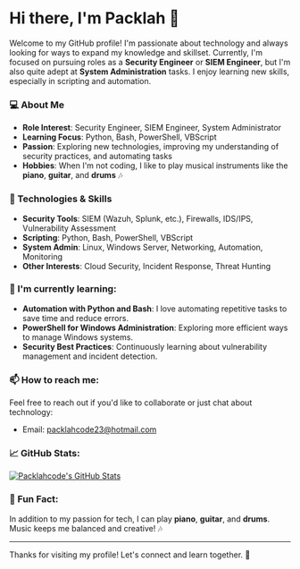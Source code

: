 # Hi there, I'm Packlah 👋

Welcome to my GitHub profile! I'm passionate about technology and always looking for ways to expand my knowledge and skillset. Currently, I'm focused on pursuing roles as a **Security Engineer** or **SIEM Engineer**, but I'm also quite adept at **System Administration** tasks. I enjoy learning new skills, especially in scripting and automation.

### 💻 About Me
- **Role Interest**: Security Engineer, SIEM Engineer, System Administrator
- **Learning Focus**: Python, Bash, PowerShell, VBScript
- **Passion**: Exploring new technologies, improving my understanding of security practices, and automating tasks
- **Hobbies**: When I'm not coding, I like to play musical instruments like the **piano**, **guitar**, and **drums** 🎶

### 🔧 Technologies & Skills
- **Security Tools**: SIEM (Wazuh, Splunk, etc.), Firewalls, IDS/IPS, Vulnerability Assessment
- **Scripting**: Python, Bash, PowerShell, VBScript
- **System Admin**: Linux, Windows Server, Networking, Automation, Monitoring
- **Other Interests**: Cloud Security, Incident Response, Threat Hunting

### 🌱 I'm currently learning:
- **Automation with Python and Bash**: I love automating repetitive tasks to save time and reduce errors.
- **PowerShell for Windows Administration**: Exploring more efficient ways to manage Windows systems.
- **Security Best Practices**: Continuously learning about vulnerability management and incident detection.

### 📫 How to reach me:
Feel free to reach out if you'd like to collaborate or just chat about technology:
- Email: [packlahcode23@hotmail.com](mailto:packlahcode23@hotmail.com)

### 📈 GitHub Stats:
[![Packlahcode's GitHub Stats](https://github-readme-stats.vercel.app/api?username=packlahcode&show_icons=true&count_private=true&hide_title=true)](https://github.com/packlahcode)

### 🎸 Fun Fact:
In addition to my passion for tech, I can play **piano**, **guitar**, and **drums**. Music keeps me balanced and creative! 🎶

---

Thanks for visiting my profile! Let's connect and learn together. 🚀
